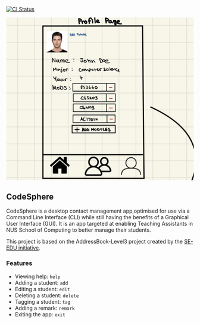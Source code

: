 [![CI Status](https://github.com/AY2324S1-CS2103T-W15-4/tp/workflows/Java%20CI/badge.svg)](https://github.com/AY2324S1-CS2103T-W15-4/tp/actions)

![Ui](docs/images/Ui.png)

##  CodeSphere
CodeSphere is a desktop contact management app,optimised for use via a Command Line Interface (CLI)
while still having the benefits of a Graphical User Interface (GUI).
It is an app targeted at enabling Teaching Assistants in NUS School of Computing to better manage their students.

This project is based on the AddressBook-Level3 project created by the [SE-EDU initiative](https://se-education.org).

### Features
- Viewing help: <code>help</code>
- Adding a student: <code>add</code>
- Editing a student: <code>edit</code>
- Deleting a student: <code>delete</code>
- Tagging a student: <code>tag</code>
- Adding a remark: <code>remark</code>
- Exiting the app: <code>exit</code>
